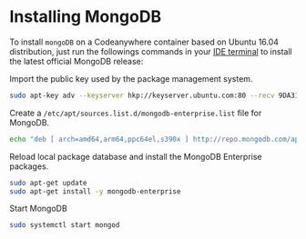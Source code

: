 # Installing MongoDB

To install <code>mongoDB</code> on a Codeanywhere container based on Ubuntu 16.04 distribution, just run the followings commands in your [IDE terminal](/editor/introduction/how-to-access) to install the latest official MongoDB release:

Import the public key used by the package management system.

```sh
sudo apt-key adv --keyserver hkp://keyserver.ubuntu.com:80 --recv 9DA31620334BD75D9DCB49F368818C72E52529D4
```

Create a `/etc/apt/sources.list.d/mongodb-enterprise.list` file for MongoDB.

```sh
echo "deb [ arch=amd64,arm64,ppc64el,s390x ] http://repo.mongodb.com/apt/ubuntu xenial/mongodb-enterprise/4.0 multiverse" | sudo tee /etc/apt/sources.list.d/mongodb-enterprise.list
```

Reload local package database and install the MongoDB Enterprise packages.

```sh
sudo apt-get update
sudo apt-get install -y mongodb-enterprise
```

Start MongoDB

```sh
sudo systemctl start mongod
```
